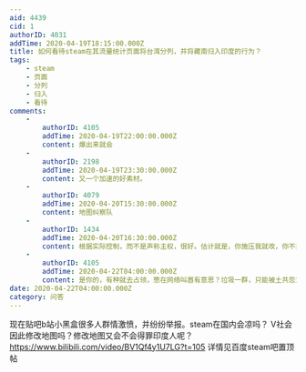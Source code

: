 ```yaml
---
aid: 4439
cid: 1
authorID: 4031
addTime: 2020-04-19T18:15:00.000Z
title: 如何看待steam在其流量统计页面将台湾分列，并将藏南归入印度的行为？
tags:
    - steam
    - 页面
    - 分列
    - 归入
    - 看待
comments:
    -
        authorID: 4105
        addTime: 2020-04-19T22:00:00.000Z
        content: 爆出来就会
    -
        authorID: 2198
        addTime: 2020-04-19T23:30:00.000Z
        content: 又一个加速的好素材。
    -
        authorID: 4079
        addTime: 2020-04-20T15:30:00.000Z
        content: 地图纠察队
    -
        authorID: 1434
        addTime: 2020-04-20T16:30:00.000Z
        content: 根据实际控制，而不是声称主权，很好。估计就是，你施压我就改，你不提示我就不改。
    -
        authorID: 4105
        addTime: 2020-04-22T04:00:00.000Z
        content: 是你的，有种就去占领，憋在网络叫嚣有意思？垃圾一群，只能被土共忽悠
date: 2020-04-22T04:00:00.000Z
category: 问答
---
```


现在贴吧b站小黑盒很多人群情激愤，并纷纷举报。steam在国内会凉吗？ V社会因此修改地图吗？修改地图又会不会得罪印度人呢？ https://www.bilibili.com/video/BV1Qf4y1U7LG?t=105 详情见百度steam吧置顶帖
